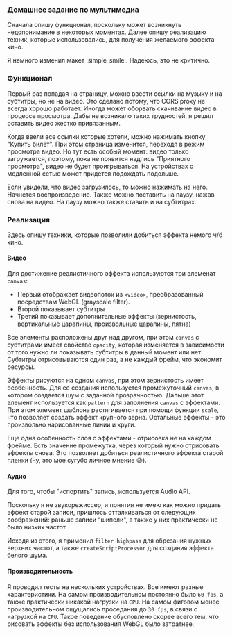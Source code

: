### Домашнее задание по мультимедиа

Сначала опишу функционал, поскольку может возникнуть недопонимание в некоторых моментах. Далее опишу реализацию
техник, которые использовались, для получения желаемого эффекта кино.

Я немного изменил макет :simple_smile:. Надеюсь, это не критично.

### Функционал

Первый раз попадая на страницу, можно ввести ссылки на музыку и на субтитры, но не на видео.
Это сделано потому, что CORS proxy не всегда хорошо работает. Иногда может оборвать скачивание видео
в процессе просмотра. Дабы не возникало таких трудностей, я решил оставить видео жестко привязанным.

Когда ввели все ссылки которые хотели, можно нажимать кнопку "Купить билет". При этом страница изменится,
переходя в режим просмотра видео. Но тут есть особый момент: видео только загружается, поэтому, пока не появится надпись
"Приятного просмотра", видео не будет проигрываться. На устройствах с медленной сетью может придется подождать подольше.

Если увидели, что видео загрузилось, то можно нажимать на него. Начнется воспроизведение.
Также можно поставить на паузу, нажав снова на видео. На паузу можно также ставить и на субтитрах.

### Реализация

Здесь опишу техники, которые позволили добиться эффекта немого ч/б кино.

#### Видео

Для достижение реалистичного эффекта используются три элеменат `canvas`:

- Первый отображает видеопоток из `<video>`, преобразованный посредствам WebGL (grayscale filter).
- Второй показывает субтитры
- Третий показывает дополнительные эффекты (зернистость, вертикальные царапины, произвольные царапины, пятна)

Все элементы расположены друг над другом, при этом `canvas` с субтитрами имеет свойство `opacity`, которая изменяется в зависимости
от того нужно ли показывать субтитры в данный момент или нет.
Субтитры отрисовываются один раз, а не каждый фрейм, что экономит ресурсы.

Эффекты рисуются на одном `canvas`, при этом зернистость имеет особенность. Для ее создания используется
промежуточный `canvas`, в котором создается шум с заданной прозрачностью. Дальше этот элемент
используется как `pattern` для заполнения `canvas` с эффектами. При этом элемент шаблона растягивается при
помощи функции `scale`, что позволяет создать эффект крупного зерна. Остальные эффекты - это произвольно нарисованные линии и круги.

Еще одна особенность слоя с эффектами - отрисовка не на каждом фрейме. Есть значение промежутка, через который
нужно отрисовать эффекты снова. Это позволяет добиться реалистичного эффекта старой пленки (ну, это мое сугубо личное мнение :smiley:).

#### Аудио

Для того, чтобы "испортить" запись, используется Audio API.

Поскольку я не звукорежиссер, и понятия не имею как можно придать эффект старой записи, пришлось
отталкиваться от следующих соображений: раньше записи "шипели", а также у них практически не было
низких частот.

Исходя из этого, я применил `filter highpass` для обрезания нужных верхних частот, а также
`createScriptProcessor` для создания эффекта белого шума.

#### Производительность

Я проводил тесты на нескольких устройствах. Все имеют разные характеристики.
На самом производительном постоянно было `60 fps`, а также практически никакой нагрузки на `CPU`. На самом ~~фиговом~~
менее производительном ощущались проседания до `30 fps`, в связи с нагрузкой на `CPU`. Такое поведение обусловлено
скорее всего тем, что рисовать эффекты без использования WebGL было затратнее.
